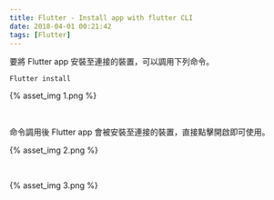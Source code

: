 ```yaml
---
title: Flutter - Install app with flutter CLI
date: 2018-04-01 00:21:42
tags: [Flutter]
---
```


要將 Flutter app 安裝至連接的裝置，可以調用下列命令。  

<!-- More -->

    Flutter install

{% asset_img 1.png %}
 
<br/>


命令調用後 Flutter app 會被安裝至連接的裝置，直接點擊開啟即可使用。  

{% asset_img 2.png %}
 
<br/>


{% asset_img 3.png %}
 
<br/>
